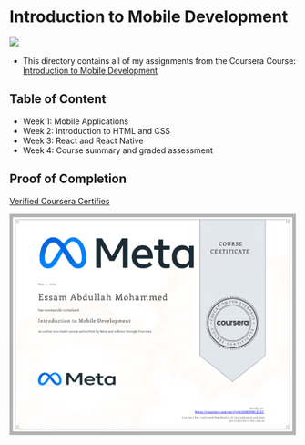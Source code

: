 # Introduction to Mobile Development

<img src="../logo.avif">

- This directory contains all of my assignments from the Coursera Course: [Introduction to Mobile Development](https://www.coursera.org/specializations/meta-react-native)

## Table of Content

  - Week 1: Mobile Applications
  - Week 2: Introduction to HTML and CSS
  - Week 3: React and React Native
  - Week 4: Course summary and graded assessment

## Proof of Completion

<a href=""> Verified Coursera Certifies</a>

<img src="./certificate.png" alt="certificate">
